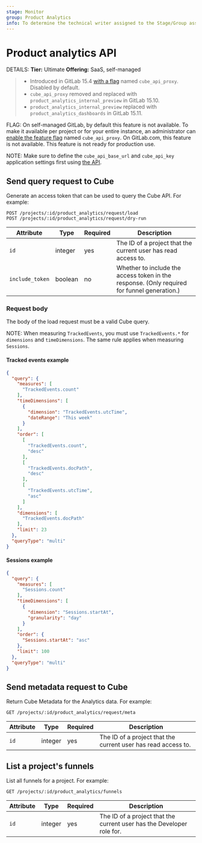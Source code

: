 ```yaml
---
stage: Monitor
group: Product Analytics
info: To determine the technical writer assigned to the Stage/Group associated with this page, see https://handbook.gitlab.com/handbook/product/ux/technical-writing/#assignments
---
```


# Product analytics API 

DETAILS:
**Tier:** Ultimate
**Offering:** SaaS, self-managed

> - Introduced in GitLab 15.4 [with a flag](../administration/feature_flags.md) named `cube_api_proxy`. Disabled by default.
> - `cube_api_proxy` removed and replaced with `product_analytics_internal_preview` in GitLab 15.10.
> - `product_analytics_internal_preview` replaced with `product_analytics_dashboards` in GitLab 15.11.

FLAG:
On self-managed GitLab, by default this feature is not available. To make it available per project or for your entire instance, an administrator can [enable the feature flag](../administration/feature_flags.md) named `cube_api_proxy`.
On GitLab.com, this feature is not available.
This feature is not ready for production use.

NOTE:
Make sure to define the `cube_api_base_url` and `cube_api_key` application settings first using [the API](settings.md).

## Send query request to Cube

Generate an access token that can be used to query the Cube API. For example:

```plaintext
POST /projects/:id/product_analytics/request/load
POST /projects/:id/product_analytics/request/dry-run
```

| Attribute       | Type             | Required | Description                                                                                 |
|-----------------|------------------| -------- |---------------------------------------------------------------------------------------------|
| `id`            | integer          | yes      | The ID of a project that the current user has read access to.                               |
| `include_token` | boolean          | no       | Whether to include the access token in the response. (Only required for funnel generation.) |

### Request body

The body of the load request must be a valid Cube query.

NOTE:
When measuring `TrackedEvents`, you must use `TrackedEvents.*` for `dimensions` and `timeDimensions`. The same rule applies when measuring `Sessions`.

#### Tracked events example

```json
{
  "query": {
    "measures": [
      "TrackedEvents.count"
    ],
    "timeDimensions": [
      {
        "dimension": "TrackedEvents.utcTime",
        "dateRange": "This week"
      }
    ],
    "order": [
      [
        "TrackedEvents.count",
        "desc"
      ],
      [
        "TrackedEvents.docPath",
        "desc"
      ],
      [
        "TrackedEvents.utcTime",
        "asc"
      ]
    ],
    "dimensions": [
      "TrackedEvents.docPath"
    ],
    "limit": 23
  },
  "queryType": "multi"
}
```

#### Sessions example

```json
{
  "query": {
    "measures": [
      "Sessions.count"
    ],
    "timeDimensions": [
      {
        "dimension": "Sessions.startAt",
        "granularity": "day"
      }
    ],
    "order": {
      "Sessions.startAt": "asc"
    },
    "limit": 100
  },
  "queryType": "multi"
}
```

## Send metadata request to Cube

Return Cube Metadata for the Analytics data. For example:

```plaintext
GET /projects/:id/product_analytics/request/meta
```

| Attribute | Type             | Required | Description                                                   |
| --------- |------------------| -------- |---------------------------------------------------------------|
| `id`      | integer          | yes      | The ID of a project that the current user has read access to. |

## List a project's funnels

List all funnels for a project. For example:

```plaintext
GET /projects/:id/product_analytics/funnels
```

| Attribute | Type             | Required | Description                                                        |
| --------- |------------------| -------- |--------------------------------------------------------------------|
| `id`      | integer          | yes      | The ID of a project that the current user has the Developer role for. |
